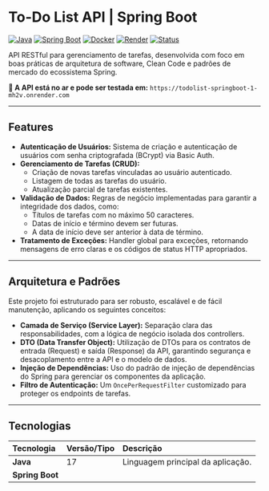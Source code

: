# To-Do List API | Spring Boot

[![Java](https://img.shields.io/badge/Java-17-orange.svg)](https://www.java.com)
[![Spring Boot](https://img.shields.io/badge/Spring_Boot-3.2.0-brightgreen.svg)](https://spring.io/projects/spring-boot)
[![Docker](https://img.shields.io/badge/Docker-Build-blue.svg)](https://www.docker.com/)
[![Render](https://img.shields.io/badge/Deploy-Render-cyan.svg)](https://render.com/)
[![Status](https://img.shields.io/badge/Status-Online-brightgreen.svg)](https://todolist-springboot-1-mh2v.onrender.com)

API RESTful para gerenciamento de tarefas, desenvolvida com foco em boas práticas de arquitetura de software, Clean Code e padrões de mercado do ecossistema Spring.

**🚀 A API está no ar e pode ser testada em:** `https://todolist-springboot-1-mh2v.onrender.com`

---

## Features

- **Autenticação de Usuários:** Sistema de criação e autenticação de usuários com senha criptografada (BCrypt) via Basic Auth.
- **Gerenciamento de Tarefas (CRUD):**
  - Criação de novas tarefas vinculadas ao usuário autenticado.
  - Listagem de todas as tarefas do usuário.
  - Atualização parcial de tarefas existentes.
- **Validação de Dados:** Regras de negócio implementadas para garantir a integridade dos dados, como:
  - Títulos de tarefas com no máximo 50 caracteres.
  - Datas de início e término devem ser futuras.
  - A data de início deve ser anterior à data de término.
- **Tratamento de Exceções:** Handler global para exceções, retornando mensagens de erro claras e os códigos de status HTTP apropriados.

---

## Arquitetura e Padrões

Este projeto foi estruturado para ser robusto, escalável e de fácil manutenção, aplicando os seguintes conceitos:

- **Camada de Serviço (Service Layer):** Separação clara das responsabilidades, com a lógica de negócio isolada dos controllers.
- **DTO (Data Transfer Object):** Utilização de DTOs para os contratos de entrada (Request) e saída (Response) da API, garantindo segurança e desacoplamento entre a API e o modelo de dados.
- **Injeção de Dependências:** Uso do padrão de injeção de dependências do Spring para gerenciar os componentes da aplicação.
- **Filtro de Autenticação:** Um `OncePerRequestFilter` customizado para proteger os endpoints de tarefas.

---

## Tecnologias

| Tecnologia      | Versão/Tipo | Descrição                                             |
| :-------------- | :---------- | :---------------------------------------------------- |
| **Java** | 17          | Linguagem principal da aplicação.                     |
| **Spring Boot** |
